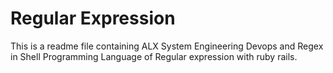 # Regular Expression



This is a readme file containing ALX System Engineering Devops and Regex in Shell Programming Language of Regular expression with ruby rails.
